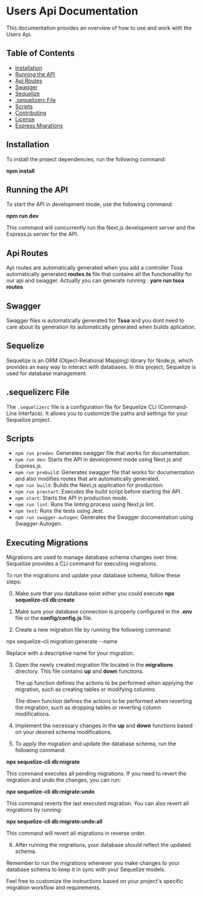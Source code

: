 # Users Api Documentation

This documentation provides an overview of how to use and work with the Users Api.

## Table of Contents
- [Installation](#installation)
- [Running the API](#running-the-api)
- [Api Routes](#api-routes)
- [Swagger](#swagger-autogen)
- [Sequelize](#sequelize)
- [.sequelizerc File](#sequelizerc-file)
- [Scripts](#scripts)
- [Contributing](#contributing)
- [License](#license)
- [Express Migrations](#migrations)

## Installation

To install the project dependencies, run the following command:

**npm install**


## Running the API

To start the API in development mode, use the following command:

**npm run dev**


This command will concurrently run the Next.js development server and the Express.js server for the API.

## Api Routes
Api routes are automatically generated when you add a controller
Tsoa automatically generated **routes.ts** file that contains all the 
functionallity for our api and swagger.
Actually you can generate running : **yarn run tsoa routes**

## Swagger
Swagger files is automatically generated for **Tsoa** and you dont need
to care about its generation its automatically generated when builds aplication.


## Sequelize

Sequelize is an ORM (Object-Relational Mapping) library for Node.js, which provides an easy way to interact with databases. In this project, Sequelize is used for database management.

## .sequelizerc File

The `.sequelizerc` file is a configuration file for Sequelize CLI (Command-Line Interface). It allows you to customize the paths and settings for your Sequelize project.

## Scripts
- `npm run predev`: Generates swagger file that works for documentation.
- `npm run dev`: Starts the API in development mode using Next.js and Express.js.
- `npm run prebuild`: Generates swagger file that works for documentation and also 
    modifies routes that are automatically generated.
- `npm run build`: Builds the Next.js application for production.
- `npm run prestart`: Executes the build script before starting the API.
- `npm start`: Starts the API in production mode.
- `npm run lint`: Runs the linting process using Next.js lint.
- `npm test`: Runs the tests using Jest.
- `npm run swagger-autogen`: Generates the Swagger documentation using Swagger-Autogen.

## Executing Migrations

Migrations are used to manage database schema changes over time. Sequelize provides a CLI command for executing migrations.

To run the migrations and update your database schema, follow these steps:

0. Make sure that you database exist either you could execute **npx sequelize-cli db:create**

1. Make sure your database connection is properly configured in the **.env** file or the **config/config.js** file.

2. Create a new migration file by running the following command:

npx sequelize-cli migration:generate --name **<migration-name>**

Replace <migration-name> with a descriptive name for your migration.

3. Open the newly created migration file located in the **migrations** directory. This file contains **up** and **down** functions.

    The up function defines the actions to be performed when applying the migration, such as creating tables or modifying columns.

    The down function defines the actions to be performed when reverting the migration, such as dropping tables or reverting column modifications.

4. Implement the necessary changes in the **up** and **down** functions based on your desired schema modifications.

5. To apply the migration and update the database schema, run the following command:

**npx sequelize-cli db:migrate**


This command executes all pending migrations.
If you need to revert the migration and undo the changes, you can run:

**npx sequelize-cli db:migrate:undo**

This command reverts the last executed migration.
You can also revert all migrations by running:

**npx sequelize-cli db:migrate:undo:all**

This command will revert all migrations in reverse order.

6. After running the migrations, your database should reflect the updated schema.

Remember to run the migrations whenever you make changes to your database schema to keep it in sync with your Sequelize models.

Feel free to customize the instructions based on your project's specific migration workflow and requirements.

